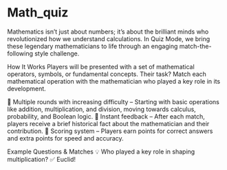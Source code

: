 # Math_quiz
Mathematics isn’t just about numbers; it’s about the brilliant minds who revolutionized how we understand calculations. In Quiz Mode, we bring these legendary mathematicians to life through an engaging match-the-following style challenge.

How It Works
Players will be presented with a set of mathematical operators, symbols, or fundamental concepts. Their task? Match each mathematical operation with the mathematician who played a key role in its development.

🔹 Multiple rounds with increasing difficulty – Starting with basic operations like addition, multiplication, and division, moving towards calculus, probability, and Boolean logic.
🔹 Instant feedback – After each match, players receive a brief historical fact about the mathematician and their contribution.
🔹 Scoring system – Players earn points for correct answers and extra points for speed and accuracy.

Example Questions & Matches
💡 Who played a key role in shaping multiplication? ✅ Euclid!
